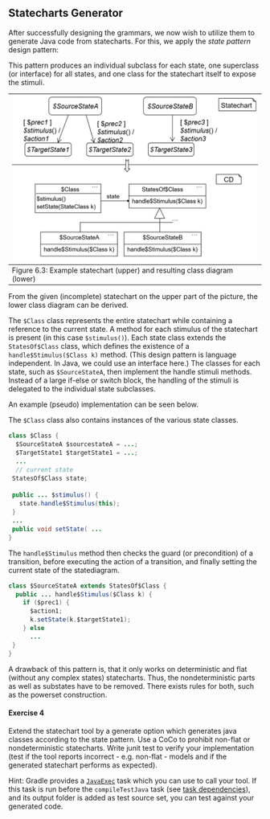 <!-- (c) https://github.com/MontiCore/monticore -->

## Statecharts Generator

After successfully designing the grammars,
 we now wish to utilize them to generate Java code from statecharts.
For this, we apply the *state pattern* design pattern:

This pattern produces an individual subclass for each state,
 one superclass (or interface) for all states,
 and one class for the statechart itself to expose the stimuli.


| ![Example statechart](06.sc.pattern.png)                                                          |
|:--------------------------------------------------------------------------------------------------| 
| <a name="fig_6.3"></a> Figure 6.3: Example statechart (upper) and resulting class diagram (lower) |

From the given (incomplete) statechart on the upper part of the picture, 
 the lower class diagram can be derived.

The `$Class` class represents the entire statechart
 while containing a reference to the current state.
A method for each stimulus of the statechart is present (in this case `$stimulus()`).
Each state class extends the `StatesOf$Class` class,
 which defines the existence of a `handle$Stimulus($Class k)` method.
(This design pattern is language independent. In Java, we could use an interface here.)
The classes for each state, 
 such as `$SourceStateA`,
then implement the handle stimuli methods.
Instead of a large if-else or switch block,
 the handling of the stimuli is delegated to the individual state subclasses.



An example (pseudo) implementation can be seen below.

The `$Class` class also contains instances of the various state classes.
```java
class $Class {
  $SourceStateA $sourcestateA = ...;
  $TargetState1 $targetState1 = ...;
  ...
  // current state
 StatesOf$Class state;
 
 public ... $stimulus() {
   state.handle$Stimulus(this);
 }
 ...
 public void setState( ...
}
```

The `handle$Stimulus` method then checks the guard (or precondition) of a transition,
 before executing the action of a transition, and finally setting the current state of the statediagram.

```java
class $SourceStateA extends StatesOf$Class {
  public ... handle$Stimulus($Class k) {
    if ($prec1) {
      $action1;
      k.setState(k.$targetState1);
    } else 
      ...
 }
} 
```

A drawback of this pattern is, 
 that it only works on deterministic and flat (without any complex states) statecharts.
Thus, the nondeterministic parts as well as substates have to be removed.
There exists rules for both, such as the powerset construction.

#### Exercise 4
Extend the statechart tool by a generate option which generates java classes according to the state pattern.
Use a CoCo to prohibit non-flat or nondeterministic statecharts. 
Write junit test to verify your implementation 
(test if the tool reports incorrect - e.g. non-flat - models and if the generated statechart performs as expected).


Hint: Gradle provides a [`JavaExec`](https://docs.gradle.org/current/dsl/org.gradle.api.tasks.JavaExec.html) 
 task which you can use to call your tool.
 If this task is run before the  `compileTestJava` task (see [task dependencies](https://docs.gradle.org/current/userguide/tutorial_using_tasks.html#sec:task_dependencies)),
  and its output folder is added as test source set,
   you can test against your generated code.


